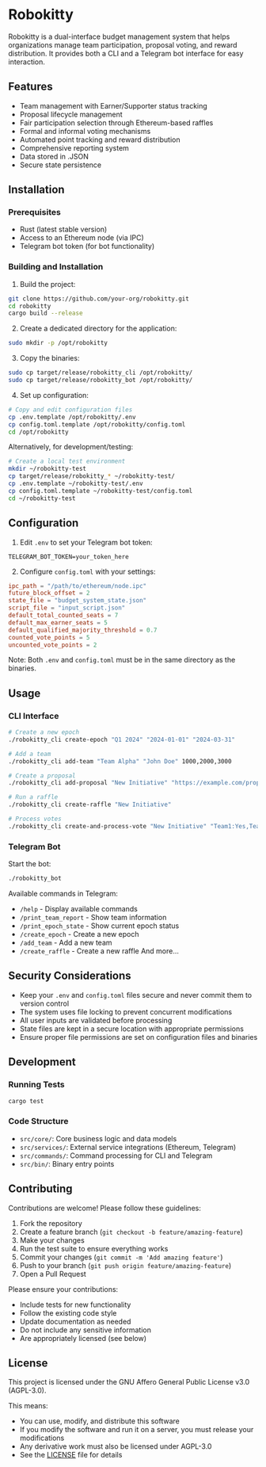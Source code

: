 # Robokitty

Robokitty is a dual-interface budget management system that helps organizations manage team participation, proposal voting, and reward distribution. It provides both a CLI and a Telegram bot interface for easy interaction.

## Features

- Team management with Earner/Supporter status tracking
- Proposal lifecycle management
- Fair participation selection through Ethereum-based raffles
- Formal and informal voting mechanisms
- Automated point tracking and reward distribution
- Comprehensive reporting system
- Data stored in .JSON
- Secure state persistence

## Installation

### Prerequisites

- Rust (latest stable version)
- Access to an Ethereum node (via IPC)
- Telegram bot token (for bot functionality)

### Building and Installation

1. Build the project:
```bash
git clone https://github.com/your-org/robokitty.git
cd robokitty
cargo build --release
```

2. Create a dedicated directory for the application:
```bash
sudo mkdir -p /opt/robokitty
```

3. Copy the binaries:
```bash
sudo cp target/release/robokitty_cli /opt/robokitty/
sudo cp target/release/robokitty_bot /opt/robokitty/
```

4. Set up configuration:
```bash
# Copy and edit configuration files
cp .env.template /opt/robokitty/.env
cp config.toml.template /opt/robokitty/config.toml
cd /opt/robokitty
```

Alternatively, for development/testing:
```bash
# Create a local test environment
mkdir ~/robokitty-test
cp target/release/robokitty_* ~/robokitty-test/
cp .env.template ~/robokitty-test/.env
cp config.toml.template ~/robokitty-test/config.toml
cd ~/robokitty-test
```

## Configuration

1. Edit `.env` to set your Telegram bot token:
```
TELEGRAM_BOT_TOKEN=your_token_here
```

2. Configure `config.toml` with your settings:
```toml
ipc_path = "/path/to/ethereum/node.ipc"
future_block_offset = 2
state_file = "budget_system_state.json"
script_file = "input_script.json"
default_total_counted_seats = 7
default_max_earner_seats = 5
default_qualified_majority_threshold = 0.7
counted_vote_points = 5
uncounted_vote_points = 2
```

Note: Both `.env` and `config.toml` must be in the same directory as the binaries.

## Usage

### CLI Interface

```bash
# Create a new epoch
./robokitty_cli create-epoch "Q1 2024" "2024-01-01" "2024-03-31"

# Add a team
./robokitty_cli add-team "Team Alpha" "John Doe" 1000,2000,3000

# Create a proposal
./robokitty_cli add-proposal "New Initiative" "https://example.com/proposal"

# Run a raffle
./robokitty_cli create-raffle "New Initiative"

# Process votes
./robokitty_cli create-and-process-vote "New Initiative" "Team1:Yes,Team2:No" "Team3:Yes"
```

### Telegram Bot

Start the bot:
```bash
./robokitty_bot
```

Available commands in Telegram:
- `/help` - Display available commands
- `/print_team_report` - Show team information
- `/print_epoch_state` - Show current epoch status
- `/create_epoch` - Create a new epoch
- `/add_team` - Add a new team
- `/create_raffle` - Create a new raffle
And more...

## Security Considerations

- Keep your `.env` and `config.toml` files secure and never commit them to version control
- The system uses file locking to prevent concurrent modifications
- All user inputs are validated before processing
- State files are kept in a secure location with appropriate permissions
- Ensure proper file permissions are set on configuration files and binaries

## Development

### Running Tests

```bash
cargo test
```

### Code Structure

- `src/core/`: Core business logic and data models
- `src/services/`: External service integrations (Ethereum, Telegram)
- `src/commands/`: Command processing for CLI and Telegram
- `src/bin/`: Binary entry points

## Contributing

Contributions are welcome! Please follow these guidelines:

1. Fork the repository
2. Create a feature branch (`git checkout -b feature/amazing-feature`)
3. Make your changes
4. Run the test suite to ensure everything works
5. Commit your changes (`git commit -m 'Add amazing feature'`)
6. Push to your branch (`git push origin feature/amazing-feature`)
7. Open a Pull Request

Please ensure your contributions:
- Include tests for new functionality
- Follow the existing code style
- Update documentation as needed
- Do not include any sensitive information
- Are appropriately licensed (see below)

## License

This project is licensed under the GNU Affero General Public License v3.0 (AGPL-3.0).

This means:
- You can use, modify, and distribute this software
- If you modify the software and run it on a server, you must release your modifications
- Any derivative work must also be licensed under AGPL-3.0
- See the [LICENSE](LICENSE) file for details